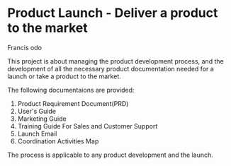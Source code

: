 # Product Launch - Deliver a product to the market

Francis odo

This project is about managing the product development process, and the development of all the necessary product documentation needed for a launch or take a product to the market.

The following documentaions are provided:

1. Product Requirement Document(PRD)
2. User's Guide
3. Marketing Guide
4. Training Guide For Sales and Customer Support
5. Launch Email
6. Coordination Activities Map

The process is applicable to any product development and the launch.
